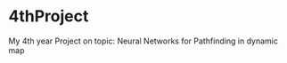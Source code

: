 4thProject
==========

My 4th year Project on topic: Neural Networks for Pathfinding in dynamic map
